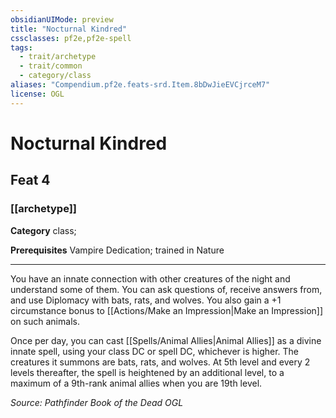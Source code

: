 ```yaml
---
obsidianUIMode: preview
title: "Nocturnal Kindred"
cssclasses: pf2e,pf2e-spell
tags:
  - trait/archetype
  - trait/common
  - category/class
aliases: "Compendium.pf2e.feats-srd.Item.8bDwJieEVCjrceM7"
license: OGL
---
```

# Nocturnal Kindred
## Feat 4
### [[archetype]]

**Category** class; 



**Prerequisites** Vampire Dedication; trained in Nature
* * *
You have an innate connection with other creatures of the night and understand some of them. You can ask questions of, receive answers from, and use Diplomacy with bats, rats, and wolves. You also gain a +1 circumstance bonus to [[Actions/Make an Impression|Make an Impression]] on such animals.

Once per day, you can cast [[Spells/Animal Allies|Animal Allies]] as a divine innate spell, using your class DC or spell DC, whichever is higher. The creatures it summons are bats, rats, and wolves. At 5th level and every 2 levels thereafter, the spell is heightened by an additional level, to a maximum of a 9th-rank animal allies when you are 19th level.

*Source: Pathfinder Book of the Dead*
*OGL*